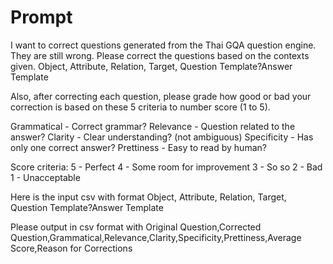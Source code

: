 # Prompt

I want to correct questions generated from the Thai GQA question engine. They are still wrong. Please correct the questions based on the contexts given.
Object, Attribute, Relation, Target, Question Template?Answer Template

Also, after correcting each question, please grade how good or bad your correction is based on these 5 criteria to number score (1 to 5).

Grammatical - Correct grammar?
Relevance - Question related to the answer?
Clarity - Clear understanding? (not ambiguous)
Specificity - Has only one correct answer?
Prettiness - Easy to read by human?

Score criteria:
5 - Perfect
4 - Some room for improvement
3 - So so
2 - Bad
1 - Unacceptable

Here is the input csv with format
Object, Attribute, Relation, Target, Question Template?Answer Template

Please output in csv format with
Original Question,Corrected Question,Grammatical,Relevance,Clarity,Specificity,Prettiness,Average Score,Reason for Corrections
